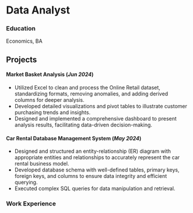 # Data Analyst

### Education
Economics, BA

## Projects

#### Market Basket Analysis (_Jun 2024_)
- Utilized Excel to clean and process the Online Retail dataset, standardizing formats, removing anomalies, and adding derived columns for deeper analysis.
- Developed detailed visualizations and pivot tables to illustrate customer purchasing trends and insights.
- Designed and implemented a comprehensive dashboard to present analysis results, facilitating data-driven decision-making.

#### Car Rental Database Management System (_May 2024_)
- Designed and structured an entity-relationship (ER) diagram with appropriate entities and relationships to accurately represent the car rental business model.
- Developed database schema with well-defined tables, primary keys, foreign keys, and columns to ensure data integrity and efficient querying.
- Executed complex SQL queries for data manipulation and retrieval.


### Work Experience



